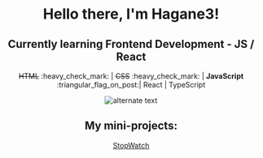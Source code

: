  <h1 align="center">Hello there, I'm Hagane3!</h1>
 <h2 align="center">Currently learning Frontend Development - JS / React</h1>
 <p align="center"><strike>HTML</strike> :heavy_check_mark: | <strike>CSS</strike> :heavy_check_mark: | <strong>JavaScript</strong> :triangular_flag_on_post:| React | TypeScript</p>
 
 <p align="center">
    <img src="https://github-readme-streak-stats.herokuapp.com?user=Hagane3" alt="alternate text">
 </p>

<h2 align="center"> My mini-projects: </h2>
<p align="center"><a href="https://deluxe-melomakarona-276e47.netlify.app/">StopWatch</a></p>
